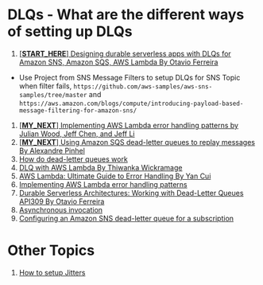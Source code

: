 # DLQs - What are the different ways of setting up DLQs

1. [[**START_HERE**] Designing durable serverless apps with DLQs for Amazon SNS, Amazon SQS, AWS Lambda By Otavio Ferreira](https://aws.amazon.com/blogs/compute/designing-durable-serverless-apps-with-dlqs-for-amazon-sns-amazon-sqs-aws-lambda/)
- Use Project from SNS Message Filters to setup DLQs for SNS Topic when filter fails, `https://github.com/aws-samples/aws-sns-samples/tree/master` and `https://aws.amazon.com/blogs/compute/introducing-payload-based-message-filtering-for-amazon-sns/`
1. [[**MY_NEXT**] Implementing AWS Lambda error handling patterns by Julian Wood, Jeff Chen, and Jeff Li ](https://aws.amazon.com/blogs/compute/implementing-aws-lambda-error-handling-patterns/)
1. [[**MY_NEXT**] Using Amazon SQS dead-letter queues to replay messages By Alexandre Pinhel](https://aws.amazon.com/blogs/compute/using-amazon-sqs-dead-letter-queues-to-replay-messages/)
1. [How do dead-letter queues work](https://docs.aws.amazon.com/AWSSimpleQueueService/latest/SQSDeveloperGuide/sqs-dead-letter-queues.html)
1. [DLQ with AWS Lambda By Thiwanka Wickramage](https://thiwankawickramage.medium.com/dlq-with-aws-lambda-ab7c080b6f5a)
1. [AWS Lambda: Ultimate Guide to Error Handling By Yan Cui](https://www.youtube.com/watch?v=GK-z1n2E3BQ)
1. [Implementing AWS Lambda error handling patterns](https://aws.amazon.com/blogs/compute/implementing-aws-lambda-error-handling-patterns/)
1. [Durable Serverless Architectures: Working with Dead-Letter Queues API309 By Otavio Ferreira](https://d1.awsstatic.com/events/reinvent/2019/Durable_serverless_architecture_Working_with_dead-letter_queues_API309.pdf)
1. [Asynchronous invocation](https://docs.aws.amazon.com/lambda/latest/dg/invocation-async.html)
1. [Configuring an Amazon SNS dead-letter queue for a subscription](https://docs.aws.amazon.com/sns/latest/dg/sns-configure-dead-letter-queue.html)

# Other Topics

1. [How to setup Jitters](../aws-lambda.md#1221-exponential-backoff-and-jitter-algorithm)
